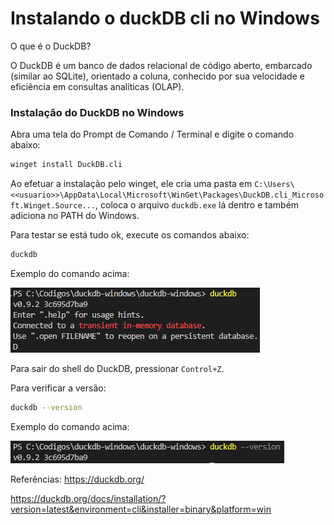# Instalando o duckDB cli no Windows

O que é o DuckDB?

O DuckDB é um banco de dados relacional de código aberto, embarcado (similar ao SQLite), orientado a coluna, conhecido por sua velocidade e eficiência em consultas analíticas (OLAP). 

### Instalação do DuckDB no Windows

Abra uma tela do Prompt de Comando / Terminal e digite o comando abaixo:

``` bash copy
winget install DuckDB.cli
```

Ao efetuar a instalação pelo winget, ele cria uma pasta em `C:\Users\<<usuario>>\AppData\Local\Microsoft\WinGet\Packages\DuckDB.cli_Microsoft.Winget.Source...`, coloca o arquivo `duckdb.exe` lá dentro e também adiciona no PATH do Windows.

Para testar se está tudo ok, execute os comandos abaixo:

``` bash copy
duckdb
```

Exemplo do comando acima:

![Alt text](image.png)

Para sair do shell do DuckDB, pressionar `Control+Z`.

Para verificar a versão:

``` bash copy
duckdb --version
```
Exemplo do comando acima:

![Alt text](image-1.png)


Referências:
https://duckdb.org/

https://duckdb.org/docs/installation/?version=latest&environment=cli&installer=binary&platform=win

